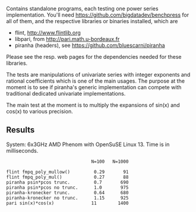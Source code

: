 Contains standalone programs, each testing one power series implementation.
You'll need 
https://github.com/bigdatadev/benchpress
for all of them, and the respective libraries or binaries installed, which are

* flint, http://www.flintlib.org
* libpari, from http://pari.math.u-bordeaux.fr
* piranha (headers), see https://github.com/bluescarni/piranha

Please see the resp. web pages for the dependencies needed for these
libraries.

The tests are manipulations of univariate series with integer exponents
and rational coefficients which is one of the main usages. The purpose
at the moment is to see if piranha's generic implementation can
compete with traditional dedicated univariate implementations.

The main test at the moment is to multiply the expansions of sin(x)
and cos(x) to various precision.

Results
-------
System: 6x3GHz AMD Phenom with OpenSuSE Linux 13. Time is in milliseconds.
```
                                N=100   N=1000      

flint fmpq_poly_mullow()         0.29       91
flint fmpq_poly_mul()            0.27       88
piranha psin*pcos trunc.         0.7       690
piranha psin*pcos no trunc.      1.0       975
piranha-kronecker trunc.         0.64      680
piranha-kronecker no trunc.      1.15      925
pari sin(x)*cos(x)              11        1400
```
